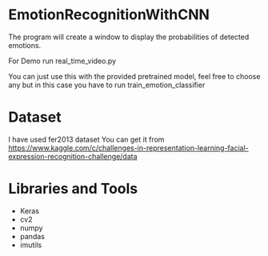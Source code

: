 # EmotionRecognitionWithCNN

The program will create a window to display  the probabilities of detected emotions.

For Demo run real_time_video.py

You can just use this with the provided pretrained model, feel free to choose any but in this case you have to run train_emotion_classifier

# Dataset

I have used fer2013 dataset
You can get it from <https://www.kaggle.com/c/challenges-in-representation-learning-facial-expression-recognition-challenge/data>

# Libraries and Tools

* Keras
* cv2
* numpy
* pandas
* imutils
